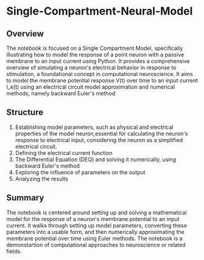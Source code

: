 # Single-Compartment-Neural-Model

## Overview
The notebook is focused on a Single Compartment Model, specifically illustrating how to model the response of a point neuron with a passive membrane to an input current using Python. It provides a comprehensive overview of simulating a neuron's electrical behavior in response to stimulation, a foundational concept in computational neuroscience. It aims to model the membrane potential response V(t) over time to an input current I_e(t) using an electrical circuit model approximation and numerical methods, namely backward Euler's method

## Structure

1. Establishing model parameters, such as physical and electrical properties of the model neuron,essential for calculating the neuron's response to electrical input, considering the neuron as a simplified electrical circuit.
2. Defining the electrical current function
3. The Differential Equation (DEQ) and solving it numerically, using backward Euler's method
4. Exploring the influence of parameters on the output
5. Analyzing the results

## Summary
The notebook is centered around setting up and solving a mathematical model for the response of a neuron's membrane potential to an input current. It walks through setting up model parameters, converting these parameters into a usable form, and then numerically approximating the membrane potential over time using Euler methods. The notebook is a demonstartion of computational approaches to neuroscience or related fields.

